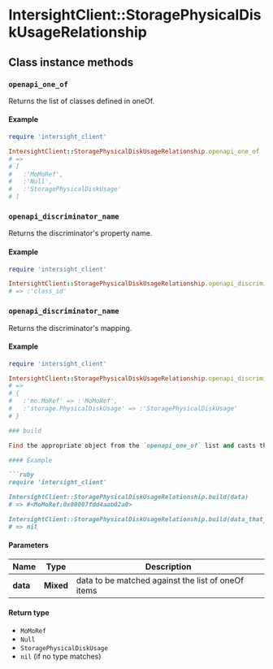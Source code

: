 # IntersightClient::StoragePhysicalDiskUsageRelationship

## Class instance methods

### `openapi_one_of`

Returns the list of classes defined in oneOf.

#### Example

```ruby
require 'intersight_client'

IntersightClient::StoragePhysicalDiskUsageRelationship.openapi_one_of
# =>
# [
#   :'MoMoRef',
#   :'Null',
#   :'StoragePhysicalDiskUsage'
# ]
```

### `openapi_discriminator_name`

Returns the discriminator's property name.

#### Example

```ruby
require 'intersight_client'

IntersightClient::StoragePhysicalDiskUsageRelationship.openapi_discriminator_name
# => :'class_id'
```

### `openapi_discriminator_name`

Returns the discriminator's mapping.

#### Example

```ruby
require 'intersight_client'

IntersightClient::StoragePhysicalDiskUsageRelationship.openapi_discriminator_mapping
# =>
# {
#   :'mo.MoRef' => :'MoMoRef',
#   :'storage.PhysicalDiskUsage' => :'StoragePhysicalDiskUsage'
# }

### build

Find the appropriate object from the `openapi_one_of` list and casts the data into it.

#### Example

```ruby
require 'intersight_client'

IntersightClient::StoragePhysicalDiskUsageRelationship.build(data)
# => #<MoMoRef:0x00007fdd4aab02a0>

IntersightClient::StoragePhysicalDiskUsageRelationship.build(data_that_doesnt_match)
# => nil
```

#### Parameters

| Name | Type | Description |
| ---- | ---- | ----------- |
| **data** | **Mixed** | data to be matched against the list of oneOf items |

#### Return type

- `MoMoRef`
- `Null`
- `StoragePhysicalDiskUsage`
- `nil` (if no type matches)


